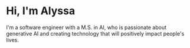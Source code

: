 # Hi, I'm Alyssa

I'm a software engineer with a M.S. in AI, who is passionate about generative AI and creating technology that will positively impact people's lives.
